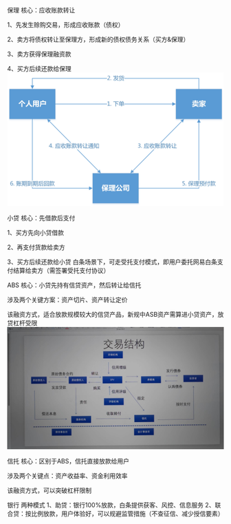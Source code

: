 保理
核心：应收账款转让

1、先发生赊购交易，形成应收账款（债权）

2、卖方将债权转让至保理方，形成新的债权债务关系（买方&保理）

3、卖方获得保理融资款

4、买方后续还款给保理
![](media/15623015937608.jpg)

小贷
核心：先借款后支付

1、买方先向小贷借款

2、再支付货款给卖方

3、买方后续还款给小贷
白条场景下，可走受托支付模式，即用户委托网易白条支付结算给卖方（需签署受托支付协议）

ABS
核心：小贷先持有信贷资产，然后转让给信托

涉及两个关键方案：资产切片、资产转让定价

该融资方式，适合放款规模较大的信贷产品，新规中ASB资产需算进小贷资产，放贷杠杆受限
![](media/15623016522536.jpg)

信托
核心：区别于ABS，信托直接放款给用户

涉及两个关键点：资产收益率、资金利用效率

该融资方式，可以突破杠杆限制

银行
两种模式
1、助贷：银行100%放款，白条提供获客、风控、信息服务
2、联合贷：按比例放款，用户体验好，可以规避监管措施（不查征信、减少授信要素）